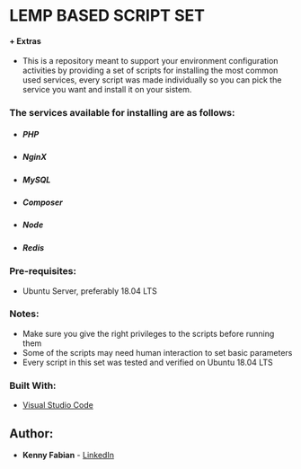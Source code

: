 # LEMP BASED SCRIPT SET
#### + Extras

+ This is a repository meant to support your environment configuration activities by providing a set of scripts for installing the most common used services, every script was made individually so you can pick the service you want and install it on your sistem.

### The services available for installing are as follows:
+ ##### PHP
+ ##### NginX
+ ##### MySQL
+ ##### Composer
+ ##### Node
+ ##### Redis

### Pre-requisites:

+ Ubuntu Server, preferably 18.04 LTS

### Notes:

+ Make sure you give the right privileges to the scripts before running them
+ Some of the scripts may need human interaction to set basic parameters
+ Every script in this set was tested and verified on Ubuntu 18.04 LTS

### Built With:

* [Visual Studio Code](https://code.visualstudio.com/)


## Author:

* **Kenny Fabian** - [LinkedIn](https://linkedin.com/in/kennyfabian)
